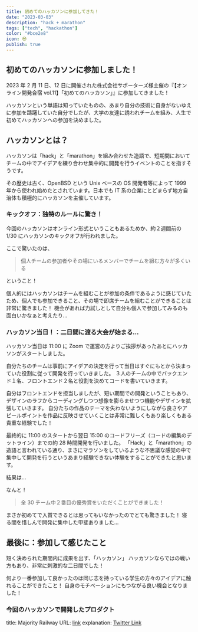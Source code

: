 ```yaml
---
title: 初めてのハッカソンに参加してきた！
date: "2023-03-03"
description: "hack + marathon"
tags: ["tech", "hackathon"]
color: "#bce2e8"
icon: 😎
publish: true
---
```


## 初めてのハッカソンに参加しました！

2023 年 2 月 11 日、12 日に開催された株式会社サポーターズ様主催の『【オンライン開発合宿 vol.11】「初めてのハッカソン」』に参加してきました！

ハッカソンという単語は知っていたものの、あまり自分の技術に自身がないゆえに参加を躊躇していた自分でしたが、大学の友達に誘われチームを組み、人生で初めてハッカソンへの参加を決めました。

## ハッカソンとは？

ハッカソンは「hack」と「marathon」を組み合わせた造語で、短期間においてチームの中でアイデアを練り合わせ集中的に開発を行うイベントのことを指すそうです。

その歴史は古く、OpenBSD という Unix ベースの OS 開発者等によって 1999 年から使われ始めたとされています。日本でも IT 系の企業にとどまらず地方自治体も積極的にハッカソンを主催しています。

### キックオフ：独特のルールに驚き！

今回のハッカソンはオンライン形式ということもあるためか、約２週間前の 1/30 にハッカソンのキックオフが行われました。

ここで驚いたのは、

> 個人チームの参加者やその場にいるメンバーでチームを組む方々が多くいる


ということ！

個人的にはハッカソンはチームを組むことが参加の条件であるように感じていたため、個人でも参加できること、その場で即席チームを組むことができることは非常に驚きました！
機会があれば力試しとして自分も個人で参加してみるのも面白いかなぁと考えたり...

### ハッカソン当日！：二日間に渡る大会が始まる...

ハッカソン当日は 11:00 に Zoom で運営の方よりご挨拶があったあとにハッカソンがスタートしました。

自分たちのチームは事前にアイデアの決定を行って当日はすぐにもとから決まっていた役割に従って開発を行っていきました。
３人のチームの中でバックエンド１名、フロントエンド２名と役割を決めてコードを書いていきます。

自分はフロントエンドを担当しましたが、短い期間での開発ということもあり、デザインのラフからコーディングしつつ想像を膨らませつつ機能やデザインを拡張していきます。
自分たちの作品のテーマを失わないようにしながら良さやアピールポイントを作品に反映させていくことは非常に難しくもあり楽しくもある貴重な経験でした！

最終的に 11:00 のスタートから翌日 15:00 のコードフリーズ（コードの編集のデットライン）までの約 28 時間開発を行いました。
「Hack」と「marathon」の造語と言われている通り、まさにマラソンをしているような不思議な感覚の中で集中して開発を行うというあまり経験できない体験をすることができたと思います。

結果は...

なんと！

> 全 30 チーム中２番目の優秀賞をいただくことができました！

まさか初めてで入賞できるとは思ってもいなかったのでとても驚きました！
寝る間を惜しんで開発に集中した甲斐ありました...

## 最後に：参加して感じたこと

短く決められた期間内に成果を出す、「ハッカソン」
ハッカソンならではの戦い方もあり、非常に刺激的な二日間でした！

何より一番参加して良かったのは同じ志を持っている学生の方々のアイデアに触れることができたこと！
自身のモチベーションにもつながる良い機会となりました！

### 今回のハッカソンで開発したプロダクト

title: Majority Railway
URL: [link](https://hackathon-app-2-11.vercel.app/)
explanation: [Twitter Link](https://twitter.com/geek_pjt/status/1624701536705318912)
